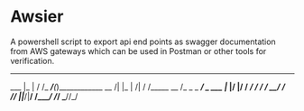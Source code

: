 # Awsier
A powershell script to export api end points as swagger documentation from AWS gateways which can be used in Postman or other tools for verification.

__________       _____________             
___    |_ |     / /_  ___/__(_)____________
__  /| |_ | /| / /_____ \__  /_  _ \_  ___/
_  ___ |_ |/ |/ / ____/ /_  / /  __/  /    
/_/  |_|___/|__/  /____/ /_/  \___//_/     
                                           
